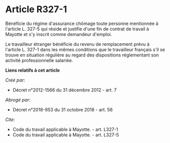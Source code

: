 # Article R327-1

Bénéficie du régime d'assurance chômage toute personne mentionnée à l'article L. 327-5 qui réside et justifie d'une fin de
contrat de travail à Mayotte et s'y inscrit comme demandeur d'emploi. 

Le travailleur étranger bénéficie du revenu de remplacement prévu à l'article L. 327-1 dans les mêmes conditions que le
travailleur français s'il se trouve en situation régulière au regard des dispositions réglementant son activité
professionnelle salariée.

**Liens relatifs à cet article**

_Créé par_:

  - Décret n°2012-1566 du 31 décembre 2012 - art. 7

_Abrogé par_:

  - Décret n°2018-953 du 31 octobre 2018 - art. 56

_Cite_:

  - Code du travail applicable à Mayotte. - art. L327-1
  - Code du travail applicable à Mayotte. - art. L327-5
